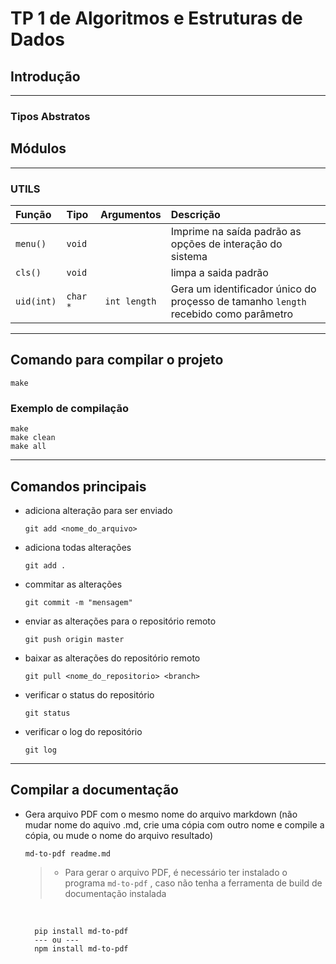 # TP 1 de Algoritmos e Estruturas de Dados

## Introdução

***

### Tipos Abstratos

## Módulos

***

### UTILS

  | Função | Tipo | Argumentos | Descrição |
  | :----- | :-------- | :--------: | :-------- |
  | `menu()` | `void` |  | Imprime na saída padrão as opções de interação do sistema
  | `cls()` | `void` | | limpa a saida padrão |
  | `uid(int)` | `char *` | `int length` | Gera um identificador único do proçesso de tamanho `length` recebido como parâmetro |

***

## Comando para compilar o projeto

    make

### Exemplo de compilação

    make
    make clean
    make all
***

## Comandos principais

- adiciona alteração para ser enviado

      git add <nome_do_arquivo>

- adiciona todas alterações

      git add .

- commitar as alterações

      git commit -m "mensagem"

- enviar as alterações para o repositório remoto

      git push origin master

- baixar as alterações do repositório remoto

      git pull <nome_do_repositorio> <branch>

- verificar o status do repositório

      git status

- verificar o log do repositório

      git log

---

## Compilar a documentação

- Gera arquivo PDF com o mesmo nome do arquivo markdown (não mudar nome do aquivo .md, crie uma cópia com outro nome e compile a cópia, ou mude o nome do arquivo resultado)

      md-to-pdf readme.md

    >
    > - Para gerar o arquivo PDF, é necessário ter instalado o programa `md-to-pdf` , caso não tenha a ferramenta de build de documentação instalada
    >
    <br>

        pip install md-to-pdf
        --- ou ---
        npm install md-to-pdf
